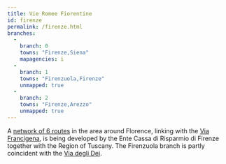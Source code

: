 ```yaml
---
title: Vie Romee Fiorentine
id: firenze
permalink: /firenze.html
branches:
  -
    branch: 0
    towns: "Firenze,Siena"
    mapagencies: i
  -
    branch: 1
    towns: "Firenzuola,Firenze"
    unmapped: true
  -
    branch: 2
    towns: "Firenze,Arezzo"
    unmapped: true
---
```


A [network of 6 routes][0] in the area around Florence, linking with the [Via Francigena][1], is being developed by the Ente Cassa di Risparmio di Firenze together with the Region of Tuscany. The Firenzuola branch is partly coincident with the [Via degli Dei][2].

[0]: http://www.vieromee.it/
[1]: francigena_i.html
[2]: dei.html